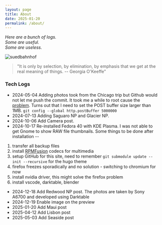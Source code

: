 ```yaml
---
layout: page
title: About
date: 2025-01-20
permalink: /about/
---
```


*Here are a bunch of logs.\
Some are useful.\
Some are useless.*

![suedbahnhof](/images/suedbahnhof.jpg)

> "It is only by selection, by elimination, by emphasis that we get at the real meaning of things. -- Georgia O'Keeffe"

### Tech Logs

 - 2024-05-04 Adding photos took from the Chicago trip but Github would not let me push the commit. It took me a while to root cause the [problem](https://confluence.atlassian.com/stashkb/git-push-fails-fatal-the-remote-end-hung-up-unexpectedly-282988530.html). Turns out that I need to set the POST buffer size larger than 1MB. ```git config --global http.postBuffer 5000000```  
 - 2024-07-13 Adding Saguaro NP and Glacier NP.  
 - 2024-10-06 Add Camera post. 
 - 2024-10-17 Re-installed Fedora 40 with KDE Plasma. I was not able to get Gnome to show RAW file thumbnails. Some things to be done after installation -- 
 1. transfer all backup files
 2. install [RPMFusion](https://rpmfusion.org/Howto) codecs for multimedia
 3. setup GitHub for this site, need to remember ```git submodule update --init --recursive``` for the hugo theme
 4. firefox freezes sporadically and no solution - switching to chromium for now
 5. install nvidia driver, this might solve the firefox problem
 6. install vscode, darktable, blender
- 2024-12-18 Add Redwood NP post. The photos are taken by Sony A6700 and developed using Darktable
- 2024-12-19 Enable image on the preview
- 2025-01-20 Add Maui post
- 2025-04-12 Add Lisbon post
- 2025-05-03 Add Seaside post

